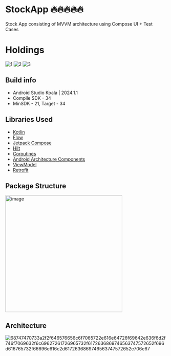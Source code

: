 # StockApp 🔥🔥🔥🔥🔥
Stock App consisting of MVVM architecture using Compose UI + Test Cases


# Holdings
![1](https://github.com/jay5727/StockApp/assets/14356494/1a6ffc40-550f-454b-9d44-d1693353770a)
![2](https://github.com/jay5727/StockApp/assets/14356494/65b1f5c9-dde9-4c36-aa1e-bb953bf76a68)
![3](https://github.com/jay5727/StockApp/assets/14356494/dd4912f6-bfaf-47f6-b077-99ea1d49c366)

## Build info ##
* Android Studio Koala | 2024.1.1
* Compile SDK - 34
* MinSDK - 21, Target - 34

## Libraries Used ##

* <a href="https://kotlinlang.org/">Kotlin</a>
* <a href="https://developer.android.com/kotlin/flow">Flow</a>
* <a href="https://developer.android.com/courses/jetpack-compose/course">Jetpack Compose</a>
* <a href="https://developer.android.com/training/dependency-injection/hilt-jetpack">Hilt</a>
* <a href="https://kotlinlang.org/docs/reference/coroutines-overview.html">Coroutines</a>
* <a href="https://developer.android.com/topic/libraries/architecture">Android Architecture Components</a>
* <a href="https://developer.android.com/topic/libraries/architecture/viewmodel">ViewModel</a>
* <a href="http://square.github.io/retrofit/">Retrofit</a>

## Package Structure ##

<img width="365" alt="image" src="https://github.com/jay5727/StockApp/assets/14356494/c7b2e54b-7e8d-4e05-a6d2-823d323ba565">

## Architecture ##
![68747470733a2f2f646576656c6f7065722e616e64726f69642e636f6d2f746f7069632f6c69627261726965732f6172636869746563747572652f696d616765732f66696e616c2d6172636869746563747572652e706e67](https://user-images.githubusercontent.com/14356494/86722932-0b1dcc00-c045-11ea-8fef-dbacfea9c841.png)



